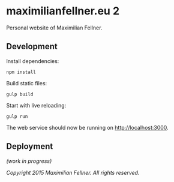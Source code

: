 # maximilianfellner.eu 2

Personal website of Maximilian Fellner.

## Development

Install dependencies:

```
npm install
```

Build static files:

```
gulp build
```

Start with live reloading:

```
gulp run
```

The web service should now be running on [http://localhost:3000]().

## Deployment

*(work in progress)*

*Copyright 2015 Maximilian Fellner. All rights reserved.*
